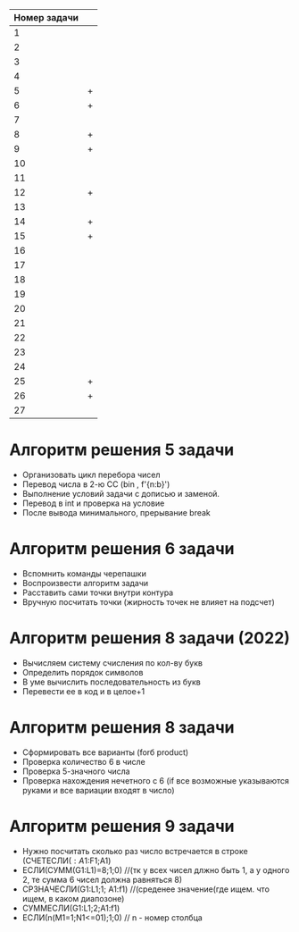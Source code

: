 | Номер задачи |  |
| - | - |
|1 | |
|2| |
|3 | |
|4 | |
|5 | + |
|6 |+ |
|7 ||
|8 |+ |
|9 |+ |
|10 | |
|11 | |
|12 | +|
|13 | |
|14 |+ |
|15 |+ |
|16 | |
|17 | |
|18 | |
|19 | |
|20 | |
|21 | |
|22 | |
|23 | |
|24 | |
|25 | +|
|26 | +|
|27 | |

# Алгоритм решения 5 задачи
- Организовать цикл перебора чисел
- Перевод числа в 2-ю СС (bin , f'{n:b}')
- Выполнение условий задачи с дописью и заменой.
- Перевод в int и проверка на условие
- После вывода минимального, прерывание break

# Алгоритм решения 6 задачи
- Вспомнить команды черепашки
- Воспроизвести алгоритм задачи
- Расставить сами точки внутри контура
- Вручную посчитать точки
(жирность точек не влияет на подсчет)

# Алгоритм решения 8 задачи (2022)
-  Вычисляем систему счисления по кол-ву букв
- Определить порядок символов
- В уме вычислить последовательность из букв
- Перевести ее в код и в целое+1

# Алгоритм решения 8 задачи 
- Сформировать все варианты (forб product)
- Проверка количество 6 в числе
- Проверка 5-значного числа
- Проверка нахождения нечетного с 6 (if все возможные указываются руками и все вариации входят в число)
# Алгоритм решения 9 задачи
- Нужно посчитать сколько раз число встречается в строке (СЧЕТЕСЛИ($:A1:$F1;A1)
- ЕСЛИ(СУММ(G1:L1)=8;1;0) //(тк у всех чисел длжно быть 1, а у одного 2, те сумма 6 чисел должна равняться 8)
- СРЗНАЧЕСЛИ(G1:L1;1; A1:f1) //(среденее значение(где ищем. что ищем, в каком диапозоне)
- СУММЕСЛИ(G1:L1;2;A1:f1)
- ЕСЛИ(n(M1=1;N1<=01);1;0) // n - номер столбца
